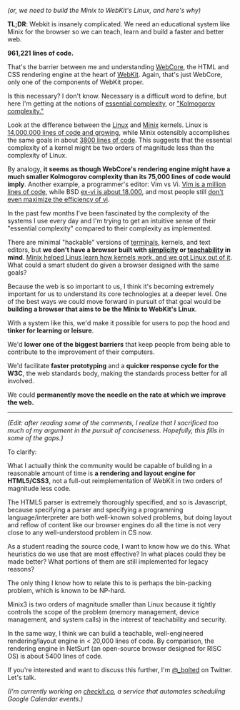 _(or, we need to build the Minix to WebKit's Linux, and here's why)_

**TL;DR**: Webkit is insanely complicated. We need an educational system like Minix
for the browser so we can teach, learn and build a faster and better web.

**961,221 lines of code.**

That's the barrier between me and understanding [WebCore][1], the HTML
and CSS rendering engine at the heart of [WebKit][2].
Again, that's just WebCore, only one of the components of WebKit proper.  

Is this necessary? I don't know. Necessary is a difficult word to define, but
here I'm getting at the notions of [essential complexity][3], or ["Kolmogorov complexity."][4]

Look at the difference between the [Linux][5] and [Minix][6] kernels. Linux
is [14,000,000 lines of code and growing][7], while Minix ostensibly accomplishes
the same goals in about [3800 lines of code][8]. This suggests that the essential complexity of a kernel might be two orders of magnitude less than the complexity of Linux. 

By analogy, **it seems as though WebCore's rendering engine might have a much smaller Kolmogorov complexity than its 75,000 lines of code would 
imply**. 
Another example, a programmer's editor: Vim vs Vi. [Vim is a million lines of 
code][9], while BSD [ex-vi is about 18,000][10], and most people still [don't even maximize 
the efficiency of vi][11]. 

In the past few months I've been fascinated by the complexity of the
systems I use every day and I'm trying to get an intuitive sense of their
"essential complexity" compared to their complexity as implemented. 

There are minimal "hackable" versions of [terminals][12], kernels, and text
editors, but **we don't have a browser built with [simplicity][13] or [teachability][14] in 
mind**. [Minix helped Linus learn how kernels work, and we got Linux out of it][15]. What could a smart student do given a browser designed with the same goals?

Because the web is so important to us, I think it's becoming extremely
important for us to understand its core technologies at a deeper level. One of the best ways we could move forward in pursuit of that goal would be **building a 
browser that aims to be the Minix to WebKit's Linux**. 

With a system like this, we'd make it possible for users to pop the hood and 
**tinker for learning or leisure**. 

We'd **lower one of the biggest barriers** that keep people from being able to 
contribute to the improvement of their computers. 

We'd facilitate **faster prototyping** and a **quicker response cycle for the W3C**, the 
web standards body, making the standards process better for all involved.  

We could **permanently move the needle on the rate at which we
improve the web.**

- - - - - - - - - - - - - - - - - - - - - - - - - - - - - - - - - - - - - - - - - - - - - - - - - 


_(Edit: after reading some of the comments, I realize that I sacrificed too much of my argument in the pursuit of conciseness. Hopefully, this fills in some of the gaps.)_

To clarify: 

What I actually think the community would be capable of building in a reasonable amount of time is **a rendering and layout engine for HTML5/CSS3**, not a full-out reimplementation of WebKit in two orders of magnitude less code.

The HTML5 parser is extremely thoroughly specified, and so is Javascript, because specifying a parser and specifying a programming language/interpreter are both well-known solved problems, but doing layout and reflow of content like our browser engines do all the time is not very close to any well-understood problem in CS now.

As a student reading the source code, I want to know how we do this. What heuristics do we use that are most effective? In what places could they be made better? What portions of them are still implemented for legacy reasons?

The only thing I know how to relate this to is perhaps the bin-packing problem, which is known to be NP-hard.


Minix3 is two orders of magnitude smaller than Linux because it tightly controls the scope of the problem (memory management, device management, and system calls) in the interest of teachability and security. 

In the same way, I think we can build a teachable, well-engineered rendering/layout engine in &lt; 20,000 lines of code. By comparison, the rendering engine in NetSurf (an open-source browser designed for RISC OS) is about 5400 lines of code.

If you're interested and want to discuss this further, I'm [@_bolted][16] on Twitter. Let's talk.

_(I'm currently working on [checkit.co](www.checkit.co), a service that automates scheduling Google Calendar events.)_

[1]: https://en.wikipedia.org/wiki/WebKit#WebCore
[2]: https://en.wikipedia.org/wiki/WebKit
[3]: https://en.wikipedia.org/wiki/Essential_complexity
[4]: https://en.wikipedia.org/wiki/Kolmogorov_complexity
[5]: https://en.wikipedia.org/wiki/Linux_kernel
[6]: https://en.wikipedia.org/wiki/Minix
[7]: http://linuxcost.blogspot.com/2011/03/cost-of-linux.html
[8]: http://www.freesoftwaremagazine.com/articles/minix
[9]: https://github.com/b4winckler/vim/graphs/code-frequency
[10]: https://gist.github.com/bolted/5407677#file-ex-vi-cloc
[11]: http://blog.superuser.com/2012/03/06/understanding-the-improved-in-vim/
[12]: http://st.suckless.org/
[13]: http://www.infoq.com/presentations/Simple-Made-Easy
[14]: http://www.learnlinux.ie/content/linus-torvalds-original-announcement-usenet
[15]: http://www.learnlinux.ie/content/linus-torvalds-original-announcement-usenet
[16]: twitter.com/_bolted